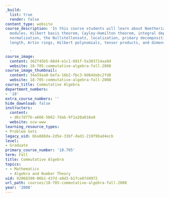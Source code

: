 ```yaml
---
_build:
  list: true
  render: false
content_type: website
course_description: 'In this course students will learn about Noetherian rings and
  modules, Hilbert basis theorem, Cayley-Hamilton theorem, integral dependence, Noether
  normalization, the Nullstellensatz, localization, primary decomposition, DVRs, filtrations,
  length, Artin rings, Hilbert polynomials, tensor products, and dimension theory.

  '
course_image:
  content: 362f45b5-68d4-e1c1-891f-5a303714aa9d
  website: 18-705-commutative-algebra-fall-2008
course_image_thumbnail:
  content: 34a59aa0-befa-16b2-fbc3-9d64debc2fd8
  website: 18-705-commutative-algebra-fall-2008
course_title: Commutative Algebra
department_numbers:
- '18'
extra_course_numbers: ''
hide_download: false
instructors:
  content:
  - d6c7d77b-a666-5662-7dab-9f1a20a016a9
  website: ocw-www
learning_resource_types:
- Problem Sets
legacy_uid: bba888da-2d5e-336f-dad1-219f9bad4ecb
level:
- Graduate
primary_course_number: '18.705'
term: Fall
title: Commutative Algebra
topics:
- - Mathematics
  - Algebra and Number Theory
uid: 92068390-06b1-437d-a0d3-b1fce87d4972
url_path: courses/18-705-commutative-algebra-fall-2008
year: '2008'
---
```

